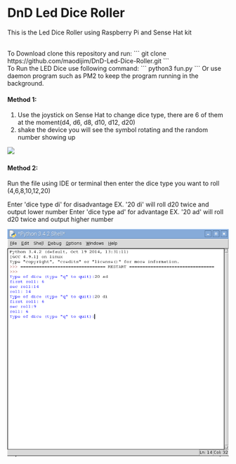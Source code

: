 # DnD Led Dice Roller

This is the Led Dice Roller using Raspberry Pi and Sense Hat kit

<br>
To Download clone this repository and run:
```
git clone https://github.com/maodijim/DnD-Led-Dice-Roller.git
```

<br>
To Run the LED Dice use following command:
```
python3 fun.py
```
Or use daemon program such as PM2 to keep the program running in the background.

<br>

#### Method 1:
1. Use the joystick on Sense Hat to change dice type, there are 6 of them at the moment(d4, d6, d8, d10, d12, d20)
2. shake the device you will see the symbol rotating and the random number showing up

<img src="/dice.gif?raw=true">

#### Method 2:
Run the file using IDE or terminal then enter the dice type you want to roll (4,6,8,10,12,20)

Enter 'dice type di' for disadvantage  EX. '20 di'  will roll d20 twice and output lower number
Enter 'dice type ad' for advantage     EX. '20 ad'  will roll d20 twice and output higher number

<img src="/dice_input.png?raw=true">
